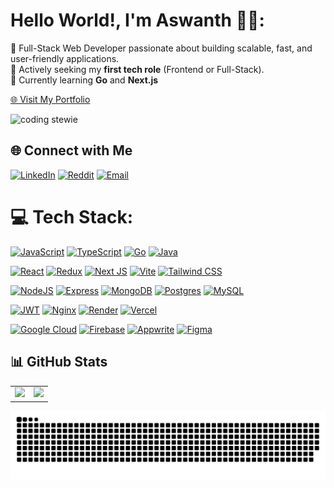 # Hello World!, I'm Aswanth 👋🏼:

💫 Full-Stack Web Developer passionate about building scalable, fast, and user-friendly applications.  
🔭 Actively seeking my **first tech role** (Frontend or Full-Stack).  
🌱 Currently learning **Go** and **Next.js**

[🌐 Visit My Portfolio](https://aswanthck.netlify.app)

![coding stewie](https://media2.giphy.com/media/v1.Y2lkPTc5MGI3NjExbnI1aXR2YmUwanppemQyMWpib2xqNGE1c3huNGU5aXlmemRrbDltYyZlcD12MV9pbnRlcm5hbF9naWZfYnlfaWQmY3Q9Zw/5nvQ7fBWhPVXXOcfRI/giphy.gif)


## 🌐 Connect with Me 

[![LinkedIn](https://img.shields.io/badge/LinkedIn-%230077B5.svg?style=for-the-badge&logo=linkedin&logoColor=white)](https://linkedin.com/in/aswanth-narayanan)
[![Reddit](https://img.shields.io/badge/Reddit-%23FF4500.svg?style=for-the-badge&logo=reddit&logoColor=white)](https://reddit.com/user/Aswanth_Narayanan)
[![Email](https://img.shields.io/badge/Email-D14836?style=for-the-badge&logo=gmail&logoColor=white)](mailto:aswanthnarayanan@gmail.com)

# 💻 Tech Stack:

[![JavaScript](https://img.shields.io/badge/javascript-%23323330.svg?style=for-the-badge&logo=javascript&logoColor=%23F7DF1E)](https://developer.mozilla.org/en-US/docs/Web/JavaScript)
[![TypeScript](https://img.shields.io/badge/typescript-%23007ACC.svg?style=for-the-badge&logo=typescript&logoColor=white)](https://www.typescriptlang.org/)
[![Go](https://img.shields.io/badge/Go-00ADD8?style=for-the-badge&logo=go&logoColor=white)](https://go.dev/doc/)
[![Java](https://img.shields.io/badge/java-%23ED8B00.svg?style=for-the-badge&logo=openjdk&logoColor=white)](https://docs.oracle.com/en/java/)

[![React](https://img.shields.io/badge/react-%2320232a.svg?style=for-the-badge&logo=react&logoColor=%2361DAFB)](https://react.dev/)
[![Redux](https://img.shields.io/badge/redux-%23593d88.svg?style=for-the-badge&logo=redux&logoColor=white)](https://redux.js.org/)
[![Next JS](https://img.shields.io/badge/Next-black?style=for-the-badge&logo=next.js&logoColor=white)](https://nextjs.org/docs)
[![Vite](https://img.shields.io/badge/vite-%23646CFF.svg?style=for-the-badge&logo=vite&logoColor=white)](https://vitejs.dev/)
[![Tailwind CSS](https://img.shields.io/badge/tailwindcss-%2338B2AC.svg?style=for-the-badge&logo=tailwind-css&logoColor=white)](https://tailwindcss.com/docs)

[![NodeJS](https://img.shields.io/badge/node.js-6DA55F?style=for-the-badge&logo=node.js&logoColor=white)](https://nodejs.org/en/docs)
[![Express](https://img.shields.io/badge/express-%23000000.svg?style=for-the-badge&logo=express&logoColor=white)](https://expressjs.com/)
[![MongoDB](https://img.shields.io/badge/MongoDB-%234ea94b.svg?style=for-the-badge&logo=mongodb&logoColor=white)](https://www.mongodb.com/docs/)
[![Postgres](https://img.shields.io/badge/postgres-%23316192.svg?style=for-the-badge&logo=postgresql&logoColor=white)](https://www.postgresql.org/docs/)
[![MySQL](https://img.shields.io/badge/mysql-4479A1.svg?style=for-the-badge&logo=mysql&logoColor=white)](https://dev.mysql.com/doc/)

[![JWT](https://img.shields.io/badge/JWT-black?style=for-the-badge&logo=JSON%20web%20tokens)](https://jwt.io/introduction)
[![Nginx](https://img.shields.io/badge/nginx-%23009639.svg?style=for-the-badge&logo=nginx&logoColor=white)](https://nginx.org/en/docs/)
[![Render](https://img.shields.io/badge/Render-%2346E3B7.svg?style=for-the-badge&logo=render&logoColor=white)](https://render.com/docs)
[![Vercel](https://img.shields.io/badge/vercel-%23000000.svg?style=for-the-badge&logo=vercel&logoColor=white)](https://vercel.com/docs)

[![Google Cloud](https://img.shields.io/badge/GoogleCloud-%234285F4.svg?style=for-the-badge&logo=google-cloud&logoColor=white)](https://cloud.google.com/docs)
[![Firebase](https://img.shields.io/badge/firebase-%23039BE5.svg?style=for-the-badge&logo=firebase)](https://firebase.google.com/docs)
[![Appwrite](https://img.shields.io/badge/Appwrite-%23FD366E.svg?style=for-the-badge&logo=appwrite&logoColor=white)](https://appwrite.io/docs)
[![Figma](https://img.shields.io/badge/figma-%23F24E1E.svg?style=for-the-badge&logo=figma&logoColor=white)](https://help.figma.com/hc/en-us)

## 📊 GitHub Stats

<table>
  <tr>
    <td>
      <img src="https://github-readme-stats.vercel.app/api?username=aswanthnarayan&theme=tokyonight&hide_border=false&include_all_commits=true&count_private=true" />
    </td>
    <td>
      <img src="https://github-readme-stats.vercel.app/api/top-langs/?username=aswanthnarayan&theme=tokyonight&hide_border=false&layout=compact" />
    </td>
  </tr>
</table>

<picture>
  <source media="(prefers-color-scheme: dark)" srcset="https://raw.githubusercontent.com/aswanthnarayan/aswanthnarayan/output/github-snake-dark.svg" />
  <source media="(prefers-color-scheme: light)" srcset="https://raw.githubusercontent.com/aswanthnarayan/aswanthnarayan/output/github-snake.svg" />
  <img alt="github-snake" src="https://raw.githubusercontent.com/aswanthnarayan/aswanthnarayan/output/github-snake.svg" />
</picture>
